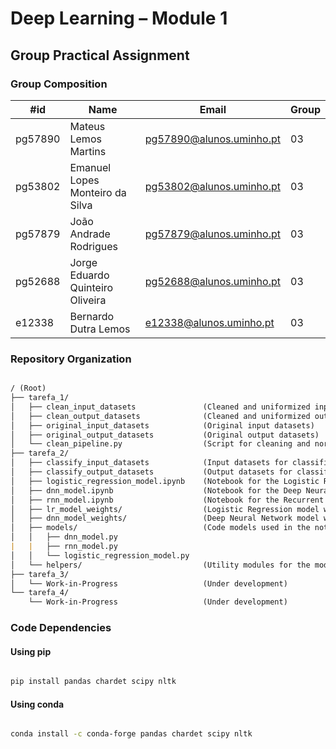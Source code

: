 # Deep Learning – Module 1

## Group Practical Assignment

### Group Composition

| #id     | Name                             | Email                    | Group |
| ------- | -------------------------------- | ------------------------ | ----- |
| pg57890 | Mateus Lemos Martins             | pg57890@alunos.uminho.pt | 03    |
| pg53802 | Emanuel Lopes Monteiro da Silva  | pg53802@alunos.uminho.pt | 03    |
| pg57879 | João Andrade Rodrigues           | pg57879@alunos.uminho.pt | 03    |
| pg52688 | Jorge Eduardo Quinteiro Oliveira | pg52688@alunos.uminho.pt | 03    |
| e12338  | Bernardo Dutra Lemos             | e12338@alunos.uminho.pt  | 03    |

### Repository Organization

```md

/ (Root)
├── tarefa_1/
│   ├── clean_input_datasets               (Cleaned and uniformized input datasets)
│   ├── clean_output_datasets              (Cleaned and uniformized output datasets)
│   ├── original_input_datasets            (Original input datasets)
│   ├── original_output_datasets           (Original output datasets)
│   └── clean_pipeline.py                  (Script for cleaning and normalizing datasets)
├── tarefa_2/
│   ├── classify_input_datasets            (Input datasets for classification)
│   ├── classify_output_datasets           (Output datasets for classified results)
│   ├── logistic_regression_model.ipynb    (Notebook for the Logistic Regression model)
│   ├── dnn_model.ipynb                    (Notebook for the Deep Neural Network model)
│   ├── rnn_model.ipynb                    (Notebook for the Recurrent Neural Network model)
│   ├── lr_model_weights/                  (Logistic Regression model weights)
│   ├── dnn_model_weights/                 (Deep Neural Network model weights)
│   ├── models/                            (Code models used in the notebooks)
│   │   ├── dnn_model.py
|   |   ├── rnn_model.py
│   │   └── logistic_regression_model.py
│   └── helpers/                           (Utility modules for the models)
├── tarefa_3/
│   └── Work-in-Progress                   (Under development)
└── tarefa_4/
    └── Work-in-Progress                   (Under development)

```

### Code Dependencies

#### Using pip

```bash

pip install pandas chardet scipy nltk

```

#### Using conda

```bash

conda install -c conda-forge pandas chardet scipy nltk

```